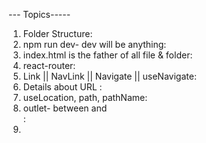 --- Topics-----

1. Folder Structure:
2. npm run dev- dev will be anything:
3.  index.html is the father of all file & folder:
4. react-router:
5. Link || NavLink || Navigate || useNavigate:
6. Details about URL :
7. useLocation, path, pathName: 
8. outlet- between <Navbar/> and <Footer/>:
9.  